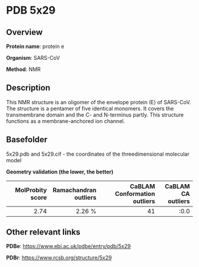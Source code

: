 # PDB 5x29

## Overview

**Protein name**: protein e

**Organism**: SARS-CoV

**Method**: NMR

## Description

This NMR structure is an oligomer of the envelope protein (E) of SARS-CoV. The structure is a pentamer of five identical monomers. It covers the transmembrane domain and the C- and N-terminus partly. This structure functions as a membrane-anchored ion channel.

## Basefolder

5x29.pdb and 5x29.cif - the coordinates of the threedimensional molecular model




**Geometry validation (the lower, the better)**

|   |**MolProbity<br>score**| **Ramachandran<br>outliers** | **CaBLAM<br>Conformation outliers** | **CaBLAM<br>CA outliers** |
|---|-------------:|----------------:|----------------:|----------------:|
||  2.74|  2.26 %| 41|:0.0|


## Other relevant links 
**PDBe**:  https://www.ebi.ac.uk/pdbe/entry/pdb/5x29
 
**PDBr**: https://www.rcsb.org/structure/5x29 

